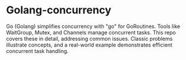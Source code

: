 # Golang-concurrency
Go (Golang) simplifies concurrency with "go" for GoRoutines. Tools like WaitGroup, Mutex, and Channels manage concurrent tasks. This repo covers these in detail, addressing common issues. Classic problems illustrate concepts, and a real-world example demonstrates efficient concurrent task handling.
